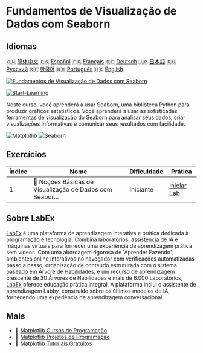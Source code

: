 # Fundamentos de Visualização de Dados com Seaborn

## Idiomas

🇨🇳 [简体中文](README_zh.md) 🇪🇸 [Español](README_es.md) 🇫🇷 [Français](README_fr.md) 🇩🇪 [Deutsch](README_de.md) 🇯🇵 [日本語](README_ja.md) 🇷🇺 [Русский](README_ru.md) 🇰🇷 [한국어](README_ko.md) 🇧🇷 [Português](README_pt.md) 🇺🇸 [English](README.md) 

[![Fundamentos de Visualização de Dados com Seaborn](https://cover-creator.labex.io/seaborn-data-visualization-basics.png?lang=pt)](https://labex.io/pt/courses/seaborn-data-visualization-basics)

[![Start-Learning](https://img.shields.io/badge/Start-Learning-whitesmoke?style=for-the-badge)](https://labex.io/pt/courses/seaborn-data-visualization-basics)

Neste curso, você aprenderá a usar Seaborn, uma biblioteca Python para produzir gráficos estatísticos. Você aprenderá a usar as sofisticadas ferramentas de visualização do Seaborn para analisar seus dados, criar visualizações informativas e comunicar seus resultados com facilidade.

![Matplotlib](https://img.shields.io/badge/Matplotlib-whitesmoke?style=for-the-badge&logo=matplotlib)
![Seaborn](https://img.shields.io/badge/Seaborn-whitesmoke?style=for-the-badge&logo=seaborn)


## Exercícios

|   Índice | Nome                                                      | Dificuldade   | Prática                                                                                                                                              |
|----------|-----------------------------------------------------------|---------------|------------------------------------------------------------------------------------------------------------------------------------------------------|
|        1 | 🧩  Noções Básicas de Visualização de Dados com Seabor... | Iniciante     | <a target='_blank' href='https://labex.io/pt/labs/seaborn-data-visualization-basics-180237?course=seaborn-data-visualization-basics'>Iniciar Lab</a> |

## Sobre LabEx

[LabEx](https://labex.io) é uma plataforma de aprendizagem interativa e prática dedicada à programação e tecnologia. Combina laboratórios, assistência de IA e máquinas virtuais para fornecer uma experiência de aprendizagem prática sem vídeos. Com uma abordagem rigorosa de 'Aprender Fazendo', ambientes online interativos no navegador com verificações automatizadas passo a passo, organização de conteúdo estruturada com o sistema baseado em Árvore de Habilidades, e um recurso de aprendizagem crescente de 30 Árvores de Habilidades e mais de 6.000 Laboratórios, [LabEx](https://labex.io) oferece educação prática integral. A plataforma inclui o assistente de aprendizagem Labby, construído sobre os últimos modelos de IA, fornecendo uma experiência de aprendizagem conversacional.

## Mais

- 🔗 [Matplotlib Cursos de Programação](https://github.com/labex-labs/awesome-programming-courses)
- 🔗 [Matplotlib Projetos de Programação](https://github.com/labex-labs/awesome-programming-projects)
- 🔗 [Matplotlib Tutoriais Gratuitos](https://github.com/labex-labs/matplotlib-free-tutorials)

